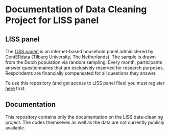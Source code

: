 # Documentation of Data Cleaning Project for LISS panel

## LISS panel

The [LISS panen](https://www.lissdata.nl/) is an internet-based household panel administered by CentERdata (Tilburg University, The Netherlands). The sample is drawn from the Dutch population via random sampling. Every month, participants answer questionnaires that are exclusively reserved for research purposes. Respondents are financially compensated for all questions they answer.


To use this repository (and get access to LISS panel files) you must register [here](https://www.dataarchive.lissdata.nl/) first.

## Documentation
 This repository contains only the documentation on the LISS data-cleaning project. The codes themselves as well as the data are not currently publicly available.  
